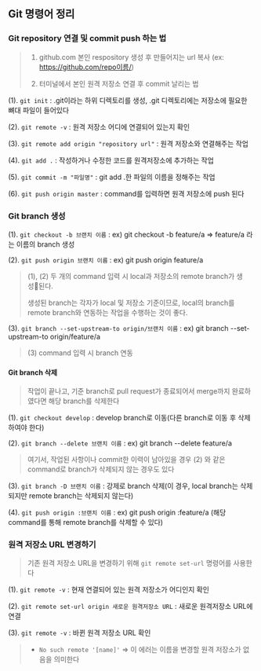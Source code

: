 ## Git 명령어 정리

### Git repository 연결 및 commit push 하는 법

> 1. github.com 본인 respository 생성 후 만들어지는 url 복사 (ex: https://github.com/repo이름/)
>
> 2. 터미널에서 본인 원격 저장소 연결 후 commit 날리는 법

(1). `git init` : .git이라는 하위 디렉토리를 생성, .git 디렉토리에는 저장소에 필요한 뼈대 파일이 들어있다

(2). `git remote -v` : 원격 저장소 어디에 연결되어 있는지 확인

(3). `git remote add origin "repository url"` : 원격 저장소와 연결해주는 작업

(4). `git add .` : 작성하거나 수정한 코드를 원격저장소에 추가하는 작업

(5). `git commit -m "파일명"` : git add .한 파일의 이름을 정해주는 작업

(6). `git push origin master` : command를 입력하면 원격 저장소에 push 된다


### Git branch 생성

(1). `git checkout -b 브랜치 이름` : ex) git checkout -b feature/a  => feature/a 라는 이름의 branch 생성

(2). `git push origin 브랜치 이름` : ex) git push origin feature/a

> (1), (2) 두 개의 command 입력 시 local과 저장소의 remote branch가 생성된다.
>
> 생성된 branch는 각자가 local 및 저장소 기준이므로, local의 branch를 remote branch와 연동하는 작업을 수행하는 것이 좋다.

(3). `git branch --set-upstream-to origin/브랜치 이름` : ex) git branch --set-upstream-to origin/feature/a
> (3) command 입력 시 branch 연동

#### Git branch 삭제
> 작업이 끝나고, 기준 branch로 pull request가 종료되어서 merge까지 완료하였다면 해당 branch를 삭제한다
>
(1). `git checkout develop` : develop branch로 이동(다른 branch로 이동 후 삭제하여야 한다)

(2). `git branch --delete 브랜치 이름` : ex) git branch --delete feature/a

> 여기서, 작업된 사항이나 commit한 이력이 남아있을 경우 (2) 와 같은 command로 branch가 삭제되지 않는 경우도 있다
>
(3). `git branch -D 브랜치 이름` : 강제로 branch 삭제(이 경우, local branch는 삭제되지만 remote branch는 삭제되지 않는다)

(4). `git push origin :브랜치 이름` : ex) git push origin :feature/a (해당 command를 통해 remote branch를 삭제할 수 있다)

### 원격 저장소 URL 변경하기
> 기존 원격 저장소 URL을 변경하기 위해 `git remote set-url` 명령어를 사용한다
>
(1). `git remote -v` : 현재 연결되어 있는 원격 저장소가 어디인지 확인

(2). `git remote set-url origin 새로운 원격저장소 URL` : 새로운 원격저장소 URL에 연결

(3). `git remote -v` : 바뀐 원격 저장소 URL 확인

> * `No such remote '[name]'` => 이 에러는 이름을 변경할 원격 저장소가 없음을 의미한다
